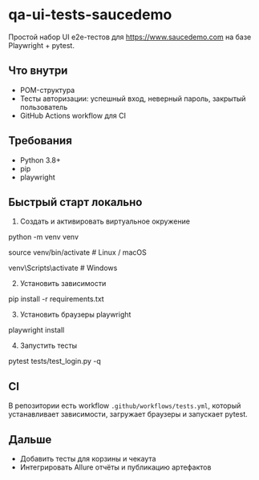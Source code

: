 # qa-ui-tests-saucedemo


Простой набор UI e2e-тестов для https://www.saucedemo.com на базе Playwright + pytest.


## Что внутри


- POM-структура
- Тесты авторизации: успешный вход, неверный пароль, закрытый пользователь
- GitHub Actions workflow для CI


## Требования


- Python 3.8+
- pip
- playwright


## Быстрый старт локально


1. Создать и активировать виртуальное окружение


python -m venv venv


source venv/bin/activate # Linux / macOS


venv\Scripts\activate # Windows


2. Установить зависимости


pip install -r requirements.txt


3. Установить браузеры playwright


playwright install


4. Запустить тесты


pytest tests/test_login.py -q


## CI


В репозитории есть workflow `.github/workflows/tests.yml`, который устанавливает зависимости, загружает браузеры и запускает pytest.


## Дальше


- Добавить тесты для корзины и чекаута
- Интегрировать Allure отчёты и публикацию артефактов
